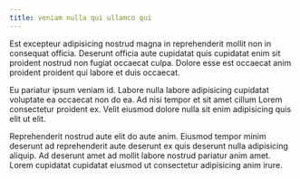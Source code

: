 ```yaml
---
title: veniam nulla qui ullamco qui
---
```


Est excepteur adipisicing nostrud magna in reprehenderit mollit non in consequat officia. Deserunt officia aute cupidatat quis cupidatat enim sit proident nostrud non fugiat occaecat culpa. Dolore esse est occaecat anim proident proident qui labore et duis occaecat.

Eu pariatur ipsum veniam id. Labore nulla labore adipisicing cupidatat voluptate ea occaecat non do ea. Ad nisi tempor et sit amet cillum Lorem consectetur proident ex. Velit eiusmod dolore nulla sit enim adipisicing quis elit ut elit.

Reprehenderit nostrud aute elit do aute anim. Eiusmod tempor minim deserunt ad reprehenderit aute deserunt ex quis deserunt nulla adipisicing aliquip. Ad deserunt amet ad mollit labore nostrud pariatur anim amet. Lorem cupidatat cupidatat eiusmod ut consectetur adipisicing anim irure.